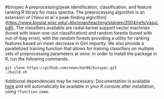 #binspec
A preprocessing/peak identification, classification, and feature ranking R library for mass spectra. The preprocessing algorithm is an extension of [Yasui et al.'s peak-finding algorithm] (https://www.biostat.wisc.edu/~kbroman/teaching/statgen/2004/refs/yasui.pdf). The classifiers available are radial kernel support vector machines (tuned with leave-one-out classification) and random forests (tuned with out-of-bag error), with the random forests providing a utility for ranking features based on mean decrease in Gini impurity.  We also provide a parallelized training function that allows for training classifiers on multiple sets of preprocessing parameters at once.  In order to install the package in R, run the following commands.
```
git clone https://github.com/smanchan96/binspec.git
./build.sh
```
Additional dependencies may be necessary.  Documentation is available [here](https://github.com/smanchan96/binspec/blob/master/binspec.pdf) and will automatically be available in your R console after installation, using `?function-name`.

